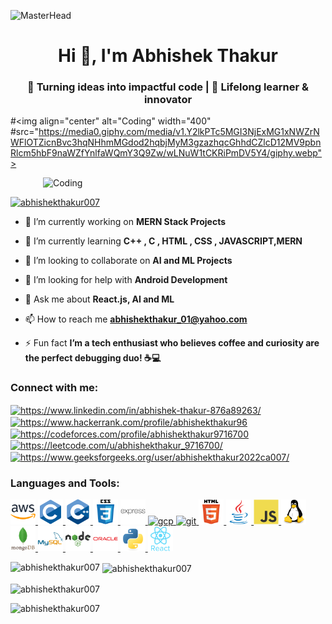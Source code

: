 ![MasterHead](https://camo.githubusercontent.com/b040f1f6973d3fb9aff55b177a42020e10c5639b783fd5e2eb7bcec6c145a387/68747470733a2f2f6d69726f2e6d656469756d2e636f6d2f76322f726573697a653a6669743a313430302f302a6b472d3942514979556d384d626c705a2e706e67)
<h1 align="center">Hi 👋, I'm Abhishek Thakur</h1>
<h3 align="center">🚀 Turning ideas into impactful code | 🌟 Lifelong learner & innovator</h3>


#<img align="center" alt="Coding" width="400" #src="https://media0.giphy.com/media/v1.Y2lkPTc5MGI3NjExMG1xNWZrNWFlOTZicnBvc3hqNHhmMGdod2hqbjMyM3gzazhqcGhhdCZlcD12MV9pbnRlcm5hbF9naWZfYnlfaWQmY3Q9Zw/wLNuW1tCKRiPmDV5Y4/giphy.webp">

<img alt="Coding" width="400" src="https://media0.giphy.com/media/v1.Y2lkPTc5MGI3NjExMG1xNWZrNWFlOTZicnBvc3hqNHhmMGdod2hqbjMyM3gzazhqcGhhdCZlcD12MV9pbnRlcm5hbF9naWZfYnlfaWQmY3Q9Zw/wLNuW1tCKRiPmDV5Y4/giphy.webp" style="display: block; margin: 0 auto;">







<p align="left"> <a href="https://github.com/ryo-ma/github-profile-trophy"><img src="https://github-profile-trophy.vercel.app/?username=abhishekthakur007" alt="abhishekthakur007" /></a> </p>

- 🔭 I’m currently working on **MERN Stack Projects**

- 🌱 I’m currently learning **C++ , C , HTML , CSS , JAVASCRIPT,MERN**

- 👯 I’m looking to collaborate on **AI and ML Projects**

- 🤝 I’m looking for help with **Android Development**

- 💬 Ask me about **React.js, AI and ML**

- 📫 How to reach me **abhishekthakur_01@yahoo.com**

- ⚡ Fun fact **I’m a tech enthusiast who believes coffee and curiosity are the perfect debugging duo! ☕💻**

<h3 align="left">Connect with me:</h3>
<p align="left">
<a href="https://linkedin.com/in/https://www.linkedin.com/in/abhishek-thakur-876a89263/" target="blank"><img align="center" src="https://raw.githubusercontent.com/rahuldkjain/github-profile-readme-generator/master/src/images/icons/Social/linked-in-alt.svg" alt="https://www.linkedin.com/in/abhishek-thakur-876a89263/" height="30" width="40" /></a>
<a href="https://www.hackerrank.com/https://www.hackerrank.com/profile/abhishekthakur96" target="blank"><img align="center" src="https://raw.githubusercontent.com/rahuldkjain/github-profile-readme-generator/master/src/images/icons/Social/hackerrank.svg" alt="https://www.hackerrank.com/profile/abhishekthakur96" height="30" width="40" /></a>
<a href="https://codeforces.com/profile/https://codeforces.com/profile/abhishekthakur9716700" target="blank"><img align="center" src="https://raw.githubusercontent.com/rahuldkjain/github-profile-readme-generator/master/src/images/icons/Social/codeforces.svg" alt="https://codeforces.com/profile/abhishekthakur9716700" height="30" width="40" /></a>
<a href="https://www.leetcode.com/https://leetcode.com/u/abhishekthakur_9716700/" target="blank"><img align="center" src="https://raw.githubusercontent.com/rahuldkjain/github-profile-readme-generator/master/src/images/icons/Social/leet-code.svg" alt="https://leetcode.com/u/abhishekthakur_9716700/" height="30" width="40" /></a>
<a href="https://auth.geeksforgeeks.org/user/https://www.geeksforgeeks.org/user/abhishekthakur2022ca007/" target="blank"><img align="center" src="https://raw.githubusercontent.com/rahuldkjain/github-profile-readme-generator/master/src/images/icons/Social/geeks-for-geeks.svg" alt="https://www.geeksforgeeks.org/user/abhishekthakur2022ca007/" height="30" width="40" /></a>
</p>

<h3 align="left">Languages and Tools:</h3>
<p align="left"> <a href="https://aws.amazon.com" target="_blank" rel="noreferrer"> <img src="https://raw.githubusercontent.com/devicons/devicon/master/icons/amazonwebservices/amazonwebservices-original-wordmark.svg" alt="aws" width="40" height="40"/> </a> <a href="https://www.cprogramming.com/" target="_blank" rel="noreferrer"> <img src="https://raw.githubusercontent.com/devicons/devicon/master/icons/c/c-original.svg" alt="c" width="40" height="40"/> </a> <a href="https://www.w3schools.com/cpp/" target="_blank" rel="noreferrer"> <img src="https://raw.githubusercontent.com/devicons/devicon/master/icons/cplusplus/cplusplus-original.svg" alt="cplusplus" width="40" height="40"/> </a> <a href="https://www.w3schools.com/css/" target="_blank" rel="noreferrer"> <img src="https://raw.githubusercontent.com/devicons/devicon/master/icons/css3/css3-original-wordmark.svg" alt="css3" width="40" height="40"/> </a> <a href="https://expressjs.com" target="_blank" rel="noreferrer"> <img src="https://raw.githubusercontent.com/devicons/devicon/master/icons/express/express-original-wordmark.svg" alt="express" width="40" height="40"/> </a> <a href="https://cloud.google.com" target="_blank" rel="noreferrer"> <img src="https://www.vectorlogo.zone/logos/google_cloud/google_cloud-icon.svg" alt="gcp" width="40" height="40"/> </a> <a href="https://git-scm.com/" target="_blank" rel="noreferrer"> <img src="https://www.vectorlogo.zone/logos/git-scm/git-scm-icon.svg" alt="git" width="40" height="40"/> </a> <a href="https://www.w3.org/html/" target="_blank" rel="noreferrer"> <img src="https://raw.githubusercontent.com/devicons/devicon/master/icons/html5/html5-original-wordmark.svg" alt="html5" width="40" height="40"/> </a> <a href="https://www.java.com" target="_blank" rel="noreferrer"> <img src="https://raw.githubusercontent.com/devicons/devicon/master/icons/java/java-original.svg" alt="java" width="40" height="40"/> </a> <a href="https://developer.mozilla.org/en-US/docs/Web/JavaScript" target="_blank" rel="noreferrer"> <img src="https://raw.githubusercontent.com/devicons/devicon/master/icons/javascript/javascript-original.svg" alt="javascript" width="40" height="40"/> </a> <a href="https://www.linux.org/" target="_blank" rel="noreferrer"> <img src="https://raw.githubusercontent.com/devicons/devicon/master/icons/linux/linux-original.svg" alt="linux" width="40" height="40"/> </a> <a href="https://www.mongodb.com/" target="_blank" rel="noreferrer"> <img src="https://raw.githubusercontent.com/devicons/devicon/master/icons/mongodb/mongodb-original-wordmark.svg" alt="mongodb" width="40" height="40"/> </a> <a href="https://www.mysql.com/" target="_blank" rel="noreferrer"> <img src="https://raw.githubusercontent.com/devicons/devicon/master/icons/mysql/mysql-original-wordmark.svg" alt="mysql" width="40" height="40"/> </a> <a href="https://nodejs.org" target="_blank" rel="noreferrer"> <img src="https://raw.githubusercontent.com/devicons/devicon/master/icons/nodejs/nodejs-original-wordmark.svg" alt="nodejs" width="40" height="40"/> </a> <a href="https://www.oracle.com/" target="_blank" rel="noreferrer"> <img src="https://raw.githubusercontent.com/devicons/devicon/master/icons/oracle/oracle-original.svg" alt="oracle" width="40" height="40"/> </a> <a href="https://www.python.org" target="_blank" rel="noreferrer"> <img src="https://raw.githubusercontent.com/devicons/devicon/master/icons/python/python-original.svg" alt="python" width="40" height="40"/> </a> <a href="https://reactjs.org/" target="_blank" rel="noreferrer"> <img src="https://raw.githubusercontent.com/devicons/devicon/master/icons/react/react-original-wordmark.svg" alt="react" width="40" height="40"/> </a> </p>

<p><img align="left" src="https://github-readme-stats.vercel.app/api/top-langs?username=abhishekthakur007&show_icons=true&locale=en&layout=compact" alt="abhishekthakur007" /></p>

<p>&nbsp;<img align="center" src="https://github-readme-stats.vercel.app/api?username=abhishekthakur007&show_icons=true&locale=en" alt="abhishekthakur007" /></p>

<p><img align="center" src="https://github-readme-streak-stats.herokuapp.com/?user=abhishekthakur007&" alt="abhishekthakur007" /></p>


<p align="left"> <img src="https://komarev.com/ghpvc/?username=abhishekthakur007&label=Profile%20views&color=0e75b6&style=flat" alt="abhishekthakur007" /> </p>
